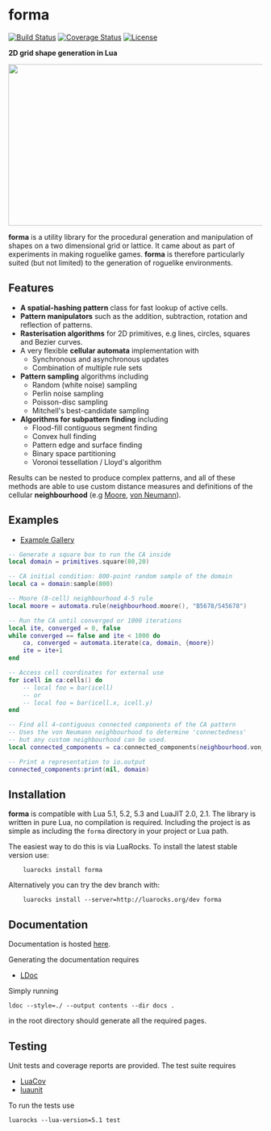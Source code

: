 # forma

[![Build Status](https://github.com/nhartland/forma/actions/workflows/tests.yaml/badge.svg)](https://github.com/nhartland/forma/actions/workflows/tests.yaml)
[![Coverage Status](https://coveralls.io/repos/github/nhartland/forma/badge.svg?branch=master)](https://coveralls.io/github/nhartland/forma?branch=master)
[![License](https://img.shields.io/badge/license-MIT-blue.svg)](https://opensource.org/licenses/MIT)

**2D grid shape generation in Lua**

<p align="center">
  <img width="650" height="320" src="https://i.imgur.com/ldSiOqH.png">
</p>

**forma** is a utility library for the procedural generation and manipulation of
shapes on a two dimensional grid or lattice. It came about as part of
experiments in making roguelike games. **forma** is therefore particularly
suited (but not limited) to the generation of roguelike environments.

## Features

- **A spatial-hashing pattern** class for fast lookup of active cells.
- **Pattern manipulators** such as the addition, subtraction, rotation and reflection of patterns.
- **Rasterisation algorithms** for 2D primitives, e.g lines, circles, squares and Bezier curves.
- A very flexible **cellular automata** implementation with
  - Synchronous and asynchronous updates
  - Combination of multiple rule sets
- **Pattern sampling** algorithms including
  - Random (white noise) sampling
  - Perlin noise sampling
  - Poisson-disc sampling
  - Mitchell's best-candidate sampling
- **Algorithms for subpattern finding** including
  - Flood-fill contiguous segment finding
  - Convex hull finding
  - Pattern edge and surface finding
  - Binary space partitioning
  - Voronoi tessellation / Lloyd's algorithm

Results can be nested to produce complex patterns, and all of these methods are
able to use custom distance measures and definitions of the cellular
**neighbourhood** (e.g
[Moore](https://en.wikipedia.org/wiki/Moore_neighborhood), [von
Neumann](https://en.wikipedia.org/wiki/Von_Neumann_neighborhood)).

## Examples

- [Example Gallery](examples/)

```lua
-- Generate a square box to run the CA inside
local domain = primitives.square(80,20)

-- CA initial condition: 800-point random sample of the domain
local ca = domain:sample(800)

-- Moore (8-cell) neighbourhood 4-5 rule
local moore = automata.rule(neighbourhood.moore(), "B5678/S45678")

-- Run the CA until converged or 1000 iterations
local ite, converged = 0, false
while converged == false and ite < 1000 do
    ca, converged = automata.iterate(ca, domain, {moore})
    ite = ite+1
end

-- Access cell coordinates for external use
for icell in ca:cells() do
    -- local foo = bar(icell)
    -- or
    -- local foo = bar(icell.x, icell.y)
end

-- Find all 4-contiguous connected components of the CA pattern
-- Uses the von Neumann neighbourhood to determine 'connectedness'
-- but any custom neighbourhood can be used.
local connected_components = ca:connected_components(neighbourhood.von_neumann())

-- Print a representation to io.output
connected_components:print(nil, domain)
```

## Installation

**forma** is compatible with Lua 5.1, 5.2, 5.3 and LuaJIT 2.0, 2.1. The library
is written in pure Lua, no compilation is required. Including the project is as
simple as including the `forma` directory in your project or Lua path.

The easiest way to do this is via LuaRocks. To install the latest stable version
use:

```Shell
    luarocks install forma
```

Alternatively you can try the dev branch with:

```Shell
    luarocks install --server=http://luarocks.org/dev forma
```

## Documentation

Documentation is hosted [here](https://nhartland.github.io/forma/).

Generating the documentation requires

- [LDoc](https://github.com/stevedonovan/LDoc)

Simply running

    ldoc --style=./ --output contents --dir docs .

in the root directory should generate all the required pages.

## Testing

Unit tests and coverage reports are provided. The test suite requires

- [LuaCov](https://keplerproject.github.io/luacov/)
- [luaunit](https://github.com/bluebird75/luaunit)

To run the tests use

    luarocks --lua-version=5.1 test
